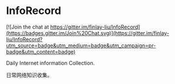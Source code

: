 # InfoRecord #

[![Join the chat at https://gitter.im/finlay-liu/InfoRecord](https://badges.gitter.im/Join%20Chat.svg)](https://gitter.im/finlay-liu/InfoRecord?utm_source=badge&utm_medium=badge&utm_campaign=pr-badge&utm_content=badge)

Daily Internet information Collection.

日常网络知识收集。